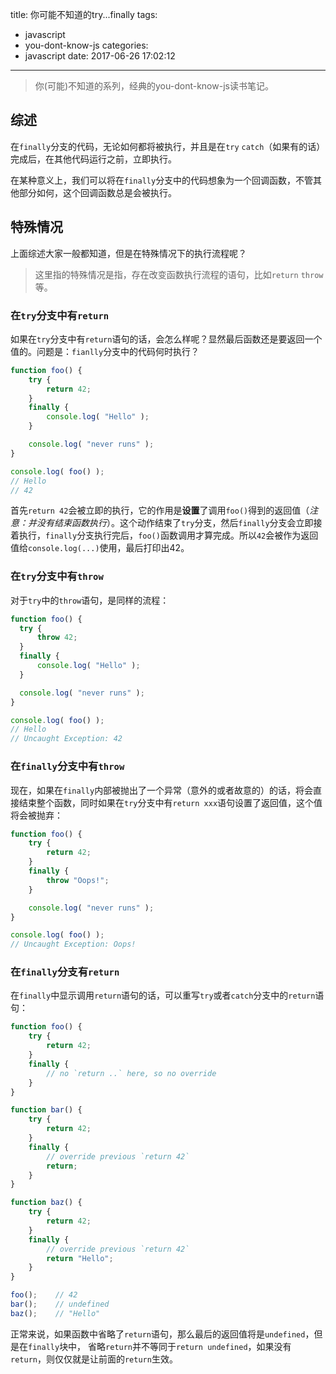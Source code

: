 title: 你可能不知道的try...finally
tags:
  - javascript
  - you-dont-know-js
categories:
  - javascript
date: 2017-06-26 17:02:12
---

> 你(可能)不知道的系列，经典的you-dont-know-js读书笔记。

## 综述

在`finally`分支的代码，无论如何都将被执行，并且是在`try` `catch`（如果有的话）完成后，在其他代码运行之前，立即执行。

在某种意义上，我们可以将在`finally`分支中的代码想象为一个回调函数，不管其他部分如何，这个回调函数总是会被执行。

## 特殊情况

上面综述大家一般都知道，但是在特殊情况下的执行流程呢？

> 这里指的特殊情况是指，存在改变函数执行流程的语句，比如`return` `throw`等。

<!-- more -->

### 在`try`分支中有`return`

如果在`try`分支中有`return`语句的话，会怎么样呢？显然最后函数还是要返回一个值的。问题是：`fianlly`分支中的代码何时执行？

```js
function foo() {
    try {
        return 42;
    }
    finally {
        console.log( "Hello" );
    }

    console.log( "never runs" );
}

console.log( foo() );
// Hello
// 42
```

首先`return 42`会被立即的执行，它的作用是**设置**了调用`foo()`得到的返回值（*注意：并没有结束函数执行*）。这个动作结束了`try`分支，然后`finally`分支会立即接着执行，`finally`分支执行完后，`foo()`函数调用才算完成。所以`42`会被作为返回值给`console.log(...)`使用，最后打印出42。

### 在`try`分支中有`throw`

对于`try`中的`throw`语句，是同样的流程：

```js
function foo() {
  try {
      throw 42;
  }
  finally {
      console.log( "Hello" );
  }

  console.log( "never runs" );
}

console.log( foo() );
// Hello
// Uncaught Exception: 42
```

### 在`finally`分支中有`throw`

现在，如果在`finally`内部被抛出了一个异常（意外的或者故意的）的话，将会直接结束整个函数，同时如果在`try`分支中有`return xxx`语句设置了返回值，这个值将会被抛弃：

```js
function foo() {
    try {
        return 42;
    }
    finally {
        throw "Oops!";
    }

    console.log( "never runs" );
}

console.log( foo() );
// Uncaught Exception: Oops!
```

### 在`finally`分支有`return`

在`finally`中显示调用`return`语句的话，可以重写`try`或者`catch`分支中的`return`语句：

```js
function foo() {
    try {
        return 42;
    }
    finally {
        // no `return ..` here, so no override
    }
}

function bar() {
    try {
        return 42;
    }
    finally {
        // override previous `return 42`
        return;
    }
}

function baz() {
    try {
        return 42;
    }
    finally {
        // override previous `return 42`
        return "Hello";
    }
}

foo();    // 42
bar();    // undefined
baz();    // "Hello"
```

正常来说，如果函数中省略了`return`语句，那么最后的返回值将是`undefined`，但是在`finally`块中， 省略`return`并不等同于`return undefined`，如果没有`return`，则仅仅就是让前面的`return`生效。
